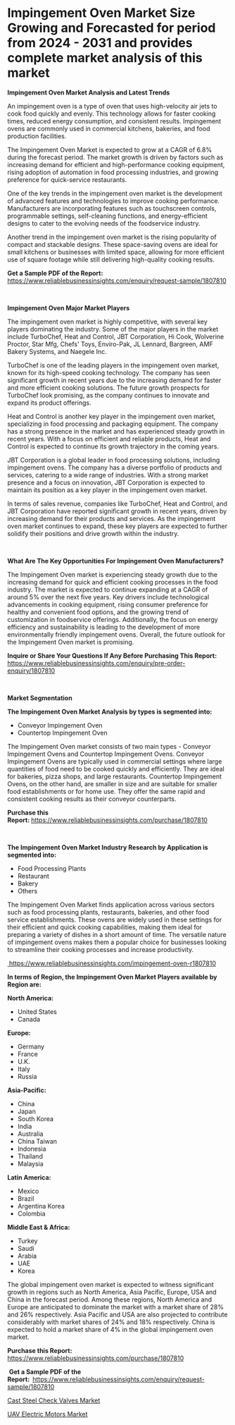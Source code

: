<p><h1>Impingement Oven Market Size Growing and Forecasted for period from 2024 - 2031 and provides complete market analysis of this market</h1></p><p><strong>Impingement Oven Market Analysis and Latest Trends</strong></p>
<p><p>An impingement oven is a type of oven that uses high-velocity air jets to cook food quickly and evenly. This technology allows for faster cooking times, reduced energy consumption, and consistent results. Impingement ovens are commonly used in commercial kitchens, bakeries, and food production facilities.</p><p>The Impingement Oven Market is expected to grow at a CAGR of 6.8% during the forecast period. The market growth is driven by factors such as increasing demand for efficient and high-performance cooking equipment, rising adoption of automation in food processing industries, and growing preference for quick-service restaurants.</p><p>One of the key trends in the impingement oven market is the development of advanced features and technologies to improve cooking performance. Manufacturers are incorporating features such as touchscreen controls, programmable settings, self-cleaning functions, and energy-efficient designs to cater to the evolving needs of the foodservice industry.</p><p>Another trend in the impingement oven market is the rising popularity of compact and stackable designs. These space-saving ovens are ideal for small kitchens or businesses with limited space, allowing for more efficient use of square footage while still delivering high-quality cooking results.</p></p>
<p><strong>Get a Sample PDF of the Report:&nbsp;</strong> <a href="https://www.reliablebusinessinsights.com/enquiry/request-sample/1807810">https://www.reliablebusinessinsights.com/enquiry/request-sample/1807810</a></p>
<p>&nbsp;</p>
<p><strong>Impingement Oven Major Market Players</strong></p>
<p><p>The impingement oven market is highly competitive, with several key players dominating the industry. Some of the major players in the market include TurboChef, Heat and Control, JBT Corporation, Hi Cook, Wolverine Proctor, Star Mfg, Chefs' Toys, Enviro-Pak, JL Lennard, Bargreen, AMF Bakery Systems, and Naegele Inc.</p><p>TurboChef is one of the leading players in the impingement oven market, known for its high-speed cooking technology. The company has seen significant growth in recent years due to the increasing demand for faster and more efficient cooking solutions. The future growth prospects for TurboChef look promising, as the company continues to innovate and expand its product offerings.</p><p>Heat and Control is another key player in the impingement oven market, specializing in food processing and packaging equipment. The company has a strong presence in the market and has experienced steady growth in recent years. With a focus on efficient and reliable products, Heat and Control is expected to continue its growth trajectory in the coming years.</p><p>JBT Corporation is a global leader in food processing solutions, including impingement ovens. The company has a diverse portfolio of products and services, catering to a wide range of industries. With a strong market presence and a focus on innovation, JBT Corporation is expected to maintain its position as a key player in the impingement oven market.</p><p>In terms of sales revenue, companies like TurboChef, Heat and Control, and JBT Corporation have reported significant growth in recent years, driven by increasing demand for their products and services. As the impingement oven market continues to expand, these key players are expected to further solidify their positions and drive growth within the industry.</p></p>
<p>&nbsp;</p>
<p><strong>What Are The Key Opportunities For Impingement Oven Manufacturers?</strong></p>
<p><p>The Impingement Oven market is experiencing steady growth due to the increasing demand for quick and efficient cooking processes in the food industry. The market is expected to continue expanding at a CAGR of around 5% over the next five years. Key drivers include technological advancements in cooking equipment, rising consumer preference for healthy and convenient food options, and the growing trend of customization in foodservice offerings. Additionally, the focus on energy efficiency and sustainability is leading to the development of more environmentally friendly impingement ovens. Overall, the future outlook for the Impingement Oven market is promising.</p></p>
<p><strong>Inquire or Share Your Questions If Any Before Purchasing This Report:</strong> <a href="https://www.reliablebusinessinsights.com/enquiry/pre-order-enquiry/1807810">https://www.reliablebusinessinsights.com/enquiry/pre-order-enquiry/1807810</a></p>
<p>&nbsp;</p>
<p><strong>Market Segmentation</strong></p>
<p><strong>The Impingement Oven Market Analysis by types is segmented into:</strong></p>
<p><ul><li>Conveyor Impingement Oven</li><li>Countertop Impingement Oven</li></ul></p>
<p><p>The Impingement Oven market consists of two main types - Conveyor Impingement Ovens and Countertop Impingement Ovens. Conveyor Impingement Ovens are typically used in commercial settings where large quantities of food need to be cooked quickly and efficiently. They are ideal for bakeries, pizza shops, and large restaurants. Countertop Impingement Ovens, on the other hand, are smaller in size and are suitable for smaller food establishments or for home use. They offer the same rapid and consistent cooking results as their conveyor counterparts.</p></p>
<p><strong>Purchase this Report:&nbsp;</strong><a href="https://www.reliablebusinessinsights.com/purchase/1807810">https://www.reliablebusinessinsights.com/purchase/1807810</a></p>
<p>&nbsp;</p>
<p><strong>The Impingement Oven Market Industry Research by Application is segmented into:</strong></p>
<p><ul><li>Food Processing Plants</li><li>Restaurant</li><li>Bakery</li><li>Others</li></ul></p>
<p><p>The Impingement Oven Market finds application across various sectors such as food processing plants, restaurants, bakeries, and other food service establishments. These ovens are widely used in these settings for their efficient and quick cooking capabilities, making them ideal for preparing a variety of dishes in a short amount of time. The versatile nature of impingement ovens makes them a popular choice for businesses looking to streamline their cooking processes and increase productivity.</p></p>
<p><a href="https://www.reliablebusinessinsights.com/impingement-oven-r1807810">&nbsp;https://www.reliablebusinessinsights.com/impingement-oven-r1807810</a></p>
<p><strong>In terms of Region, the Impingement Oven Market Players available by Region are:</strong></p>
<p>
    <p> <strong> North America: </strong>
        <ul>
            <li>United States</li>
            <li>Canada</li>
        </ul>
        </p> 
    <p> <strong> Europe: </strong>
        <ul>
            <li>Germany</li>
            <li>France</li>
            <li>U.K.</li>
            <li>Italy</li>
            <li>Russia</li>
        </ul>
        </p> 
    <p> <strong> Asia-Pacific: </strong>
        <ul>
            <li>China</li>
            <li>Japan</li>
            <li>South Korea</li>
            <li>India</li>
            <li>Australia</li>
            <li>China Taiwan</li>
            <li>Indonesia</li>
            <li>Thailand</li>
            <li>Malaysia</li>
        </ul>
        </p> 
    <p> <strong> Latin America: </strong>
        <ul>
            <li>Mexico</li>
            <li>Brazil</li>
            <li>Argentina Korea</li>
            <li>Colombia</li>
        </ul>
        </p> 
    <p> <strong> Middle East & Africa: </strong>
        <ul>
            <li>Turkey</li>
            <li>Saudi</li>
            <li>Arabia</li>
            <li>UAE</li>
            <li>Korea</li>
        </ul>
    </p>
    </p>
<p><p>The global impingement oven market is expected to witness significant growth in regions such as North America, Asia Pacific, Europe, USA and China in the forecast period. Among these regions, North America and Europe are anticipated to dominate the market with a market share of 28% and 26% respectively. Asia Pacific and USA are also projected to contribute considerably with market shares of 24% and 18% respectively. China is expected to hold a market share of 4% in the global impingement oven market.</p></p>
<p><strong>Purchase this Report: </strong><a href="https://www.reliablebusinessinsights.com/purchase/1807810">https://www.reliablebusinessinsights.com/purchase/1807810</a></p>
<p>&nbsp;<strong>Get a Sample PDF of the Report:&nbsp;&nbsp;</strong><a href="https://www.reliablebusinessinsights.com/enquiry/request-sample/1807810">https://www.reliablebusinessinsights.com/enquiry/request-sample/1807810</a></p>
<p><strong></strong></p>
<p><p><a href="https://issuu.com/reportprime-2/docs/cast-steel-check-valves-market-size-2030.pptx">Cast Steel Check Valves Market</a></p><p><a href="https://github.com/dmmanir420/Market-Research-Report-List-1/blob/main/uav-electric-motors-market.md">UAV Electric Motors Market</a></p></p>